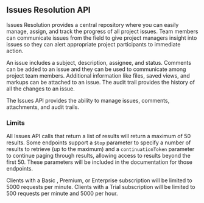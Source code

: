 ## Issues Resolution API

Issues Resolution provides a central repository where you can easily manage, assign, and track the progress of all project issues. Team members can communicate issues from the field to give project managers insight into issues so they can alert appropriate project participants to immediate action.

An issue includes a subject, description, assignee, and status. Comments can be added to an issue and they can be used to communicate among project team members. Additional information like files, saved views, and markups can be attached to an issue. The audit trail provides the history of all the changes to an issue.

The Issues API provides the ability to manage issues, comments, attachments, and audit trails.

### Limits

All Issues API calls that return a list of results will return a maximum of 50 results. Some endpoints support a `$top` parameter to specify a number of results to retrieve (up to the maximum) and a `continuationToken` parameter to continue paging through results, allowing access to results beyond the first 50. These parameters will be included in the documentation for those endpoints.

Clients with a Basic , Premium, or Enterprise subscription will be limited to 5000 requests per minute. Clients with a Trial subscription will be limited to 500 requests per minute and 5000 per hour.
